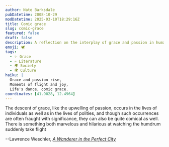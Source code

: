 ```yaml
---
author: Nate Barksdale
pubDatetime: 2008-10-29
modDatetime: 2025-03-10T18:29:16Z
title: Comic grace
slug: comic-grace
featured: false
draft: false
description: A reflection on the interplay of grace and passion in human lives and societies, highlighting both their significance and humor.
emoji: 🕊️
tags:
  - ✨ Grace
  - ✍️ Literature
  - 🌍 Society
  - 🌍 Culture
haiku: |
  Grace and passion rise,  
  Moments of flight and joy,  
  Life's dance, comic grace.
coordinates: [41.9028, 12.4964]
---
```


The descent of grace, like the upwelling of passion, occurs in the lives of individuals as well as in the lives of polities, and though such occurrences are often fraught with significance, they can also be quite comical as well. There is something both marvelous and hilarious at watching the humdrum suddenly take flight

--Lawrence Weschler, [_A Wanderer in the Perfect City_](http://books.google.com/books?id=zyYaAAAAYAAJ&q=weschler+perfect+city&dq=weschler+perfect+city&ei=1OYIScD7CIPytQPJjJGiBg&client=firefox-a&pgis=1)
